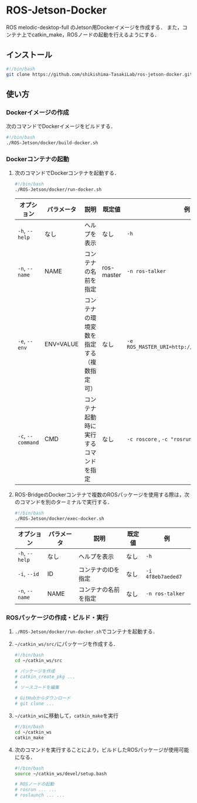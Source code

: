 # ROS-Jetson-Docker
ROS melodic-desktop-full のJetson用Dockerイメージを作成する．
また，コンテナ上でcatkin_make，ROSノードの起動を行えるようにする．

## インストール
```bash
#!/bin/bash
git clone https://github.com/shikishima-TasakiLab/ros-jetson-docker.git ROS-Jetson
```

## 使い方

### Dockerイメージの作成

次のコマンドでDockerイメージをビルドする．
```bash
#!/bin/bash
./ROS-Jetson/docker/build-docker.sh
```

### Dockerコンテナの起動

1. 次のコマンドでDockerコンテナを起動する．
    ```bash
    #!/bin/bash
    ./ROS-Jetson/docker/run-docker.sh
    ```
    |オプション       |パラメータ|説明                                      |既定値    |例                                           |
    |-----------------|----------|------------------------------------------|----------|---------------------------------------------|
    |`-h`, `--help`   |なし      |ヘルプを表示                              |なし      |`-h`                                         |
    |`-n`, `--name`   |NAME      |コンテナの名前を指定                      |ros-master|`-n ros-talker`                              |
    |`-e`, `--env`    |ENV=VALUE |コンテナの環境変数を指定する（複数指定可）|なし      |`-e ROS_MASTER_URI=http://192.168.2.10:11311`|
    |`-c`, `--command`|CMD       |コンテナ起動時に実行するコマンドを指定    |なし      |`-c roscore` , `-c "rosrun rviz rviz"`       |

2. ROS-BridgeのDockerコンテナで複数のROSパッケージを使用する際は，次のコマンドを別のターミナルで実行する．

    ```bash
    #!/bin/bash
    ./ROS-Jetson/docker/exec-docker.sh
    ```
    |オプション    |パラメータ|説明                |既定値|例               |
    |--------------|----------|--------------------|------|-----------------|
    |`-h`, `--help`|なし      |ヘルプを表示        |なし  |`-h`             |
    |`-i`, `--id`  |ID        |コンテナのIDを指定  |なし  |`-i 4f8eb7aeded7`|
    |`-n`, `--name`|NAME      |コンテナの名前を指定|なし  |`-n ros-talker`  |

### ROSパッケージの作成・ビルド・実行

1. `./ROS-Jetson/docker/run-docker.sh`でコンテナを起動する．

2. `~/catkin_ws/src/`にパッケージを作成する．

    ```bash
    #!/bin/bash
    cd ~/catkin_ws/src

    # パッケージを作成
    # catkin_create_pkg ...
    #
    # ソースコードを編集

    # GitHubからダウンロード
    # git clone ...
    ```

3. `~/catkin_ws`に移動して，`catkin_make`を実行

    ```bash
    #!/bin/bash
    cd ~/catkin_ws
    catkin_make
    ```

4. 次のコマンドを実行することにより，ビルドしたROSパッケージが使用可能になる．

    ```bash
    #!/bin/bash
    source ~/catkin_ws/devel/setup.bash

    # ROSノードの起動
    # rosrun ... ...
    # roslaunch ... ...
    ```